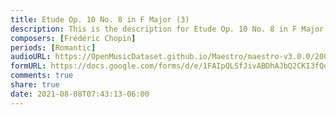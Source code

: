 ```yaml
---
title: Etude Op. 10 No. 8 in F Major (3)
description: This is the description for Etude Op. 10 No. 8 in F Major by Frédéric Chopin
composers: [Frédéric Chopin]
periods: [Romantic]
audioURL: https://OpenMusicDataset.github.io/Maestro/maestro-v3.0.0/2008/MIDI-Unprocessed_15_R1_2008_01-04_ORIG_MID--AUDIO_15_R1_2008_wav--4.midi
formURL: https://docs.google.com/forms/d/e/1FAIpQLSfJivABDhAJbQ2CKI3fQdDl8ETbHPsndRLB89o8VvtDpKBJUA/viewform
comments: true
share: true
date: 2021-08-08T07:43:13-06:00
---
```

